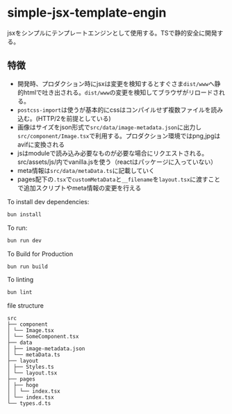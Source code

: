# simple-jsx-template-engin

jsxをシンプルにテンプレートエンジンとして使用する。TSで静的安全に開発する。

## 特徴

- 開発時、プロダクション時にjsxは変更を検知するとすぐさま`dist/www`へ静的htmlで吐き出される。`dist/www`の変更を検知してブラウザがリロードされる。
- `postcss-import`は使うが基本的にcssはコンパイルせず複数ファイルを読み込む。(HTTP/2を前提としている)
- 画像はサイズをjson形式で`src/data/image-metadata.json`に出力し`src/component/Image.tsx`で利用する。プロダクション環境ではpng,jpgはavifに変換される
- jsはmoduleで読み込み必要なものが必要な場合にリクエストされる。src/assets/js/内でvanilla.jsを使う（reactはパッケージに入っていない）
- meta情報は`src/data/metaData.ts`に記載していく
- pages配下の`.tsx`で`customMetaData`と`__filename`を`layout.tsx`に渡すことで追加スクリプトやmeta情報の変更を行える

To install dev dependencies:

```bash
bun install
```

To run:

```bash
bun run dev
```

To Build for Production

```bash
bun run build
```

To linting

```bash
bun lint
```

file structure

```tree
src
├── component
│ └── Image.tsx
│ └── SomeComponent.tsx
├── data
│ ├── image-metadata.json
│ └── metaData.ts
├── layout
│ ├── Styles.ts
│ └── layout.tsx
├── pages
│ ├── hoge
│ │ └── index.tsx
│ └── index.tsx
└── types.d.ts
```
